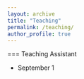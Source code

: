 ```yaml
---
layout: archive
title: "Teaching"
permalink: /teaching/
author_profile: true
---
```

=== Teaching Assistant
* September 1

